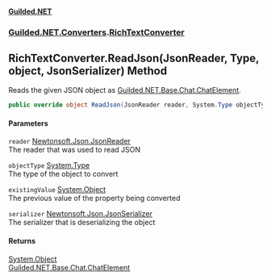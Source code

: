 #### [Guilded.NET](Guilded_NET_Base.md 'Guilded.NET.Base')
### [Guilded.NET.Converters](Guilded_NET_Base.md#Guilded_NET_Converters 'Guilded.NET.Converters').[RichTextConverter](RichTextConverter.md 'Guilded.NET.Converters.RichTextConverter')
## RichTextConverter.ReadJson(JsonReader, Type, object, JsonSerializer) Method
Reads the given JSON object as [Guilded.NET.Base.Chat.ChatElement](https://docs.microsoft.com/en-us/dotnet/api/Guilded.NET.Base.Chat.ChatElement 'Guilded.NET.Base.Chat.ChatElement').  
```csharp
public override object ReadJson(JsonReader reader, System.Type objectType, object existingValue, JsonSerializer serializer);
```
#### Parameters
<a name='Guilded_NET_Converters_RichTextConverter_ReadJson(JsonReader_System_Type_object_JsonSerializer)_reader'></a>
`reader` [Newtonsoft.Json.JsonReader](https://docs.microsoft.com/en-us/dotnet/api/Newtonsoft.Json.JsonReader 'Newtonsoft.Json.JsonReader')  
The reader that was used to read JSON
  
<a name='Guilded_NET_Converters_RichTextConverter_ReadJson(JsonReader_System_Type_object_JsonSerializer)_objectType'></a>
`objectType` [System.Type](https://docs.microsoft.com/en-us/dotnet/api/System.Type 'System.Type')  
The type of the object to convert
  
<a name='Guilded_NET_Converters_RichTextConverter_ReadJson(JsonReader_System_Type_object_JsonSerializer)_existingValue'></a>
`existingValue` [System.Object](https://docs.microsoft.com/en-us/dotnet/api/System.Object 'System.Object')  
The previous value of the property being converted
  
<a name='Guilded_NET_Converters_RichTextConverter_ReadJson(JsonReader_System_Type_object_JsonSerializer)_serializer'></a>
`serializer` [Newtonsoft.Json.JsonSerializer](https://docs.microsoft.com/en-us/dotnet/api/Newtonsoft.Json.JsonSerializer 'Newtonsoft.Json.JsonSerializer')  
The serializer that is deserializing the object
  
#### Returns
[System.Object](https://docs.microsoft.com/en-us/dotnet/api/System.Object 'System.Object')  
[Guilded.NET.Base.Chat.ChatElement](https://docs.microsoft.com/en-us/dotnet/api/Guilded.NET.Base.Chat.ChatElement 'Guilded.NET.Base.Chat.ChatElement')
